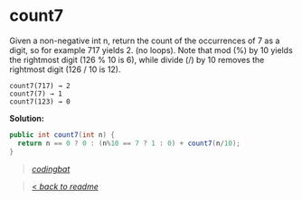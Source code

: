 # count7

Given a non-negative int n, return the count of the occurrences of 7 as a digit, so for example 717 yields 2. (no loops). Note that mod (%) by 10 yields the rightmost digit (126 % 10 is 6), while divide (/) by 10 removes the rightmost digit (126 / 10 is 12).

```
count7(717) → 2
count7(7) → 1
count7(123) → 0
```

**Solution:**

```java
public int count7(int n) {
  return n == 0 ? 0 : (n%10 == 7 ? 1 : 0) + count7(n/10);
}
```

> _[codingbat](https://codingbat.com/prob/p101409)_

> [< _back to readme_](FINDREPLACEREADME)